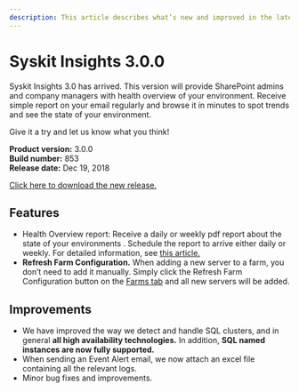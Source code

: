 ```yaml
---
description: This article describes what’s new and improved in the latest version of Syskit Insights.
---
```


# Syskit Insights 3.0.0

Syskit Insights 3.0 has arrived. This version will provide SharePoint admins and company managers with health overview of your environment. Receive simple report on your email regularly and browse it in minutes to spot trends and see the state of your environment.

Give it a try and let us know what you think!

**Product version:** 3.0.0  
**Build number:** 853  
**Release date:** Dec 19, 2018

[Click here to download the new release.](https://www.syskit.com/products/insights/download/)

## Features

* Health Overview report: Receive a daily or weekly pdf report about the state of your environments . Schedule the report to arrive either daily or weekly. For detailed information, see [this article.](../get-to-know-insights/health-overview.md)
* **Refresh Farm Configuration.** When adding a new server to a farm, you don’t need to add it manually. Simply click the Refresh Farm Configuration button on the [Farms tab](../get-to-know-insights/farms-screen.md) and all new servers will be added.

## Improvements

* We have improved the way we detect and handle SQL clusters, and in general **all high availability technologies.** In addition, **SQL named instances are now fully supported.**
* When sending an Event Alert email, we now attach an excel file containing all the relevant logs. 
* Minor bug fixes and improvements.

